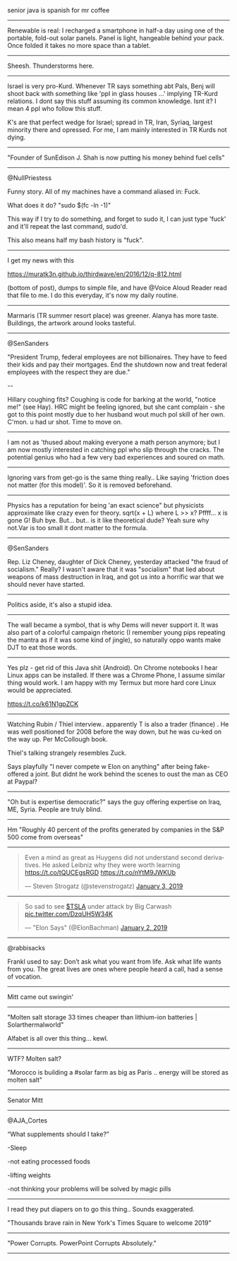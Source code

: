

senior java is spanish for mr coffee

---

Renewable is real: I recharged a smartphone in half-a day using one of the portable, fold-out solar panels. Panel is light, hangeable behind your pack. Once folded it takes no more space than a tablet.

---

Sheesh. Thunderstorms here.

---

Israel is very pro-Kurd. Whenever TR says something abt Pals, Benj
will shoot back with something like 'ppl in glass houses ...' implying
TR-Kurd relations. I dont say this stuff assuming its common
knowledge. Isnt it? I mean 4 ppl who follow this stuff.

K's are that perfect wedge for Israel; spread in TR, Iran, Syriaq,
largest minority there and opressed. For me, I am mainly interested in
TR Kurds not dying.

---

"Founder of SunEdison J. Shah is now putting his money  behind fuel cells"

---

@NullPriestess

Funny story.  All of my machines have a command aliased in: Fuck.

What does it do? "sudo $(fc -ln -1)"

This way if I try to do something, and forget to sudo it, I can just type 'fuck' and it'll repeat the last command, sudo'd.

This also means half my bash history is "fuck".

---

I get my news with this

https://muratk3n.github.io/thirdwave/en/2016/12/q-812.html

(bottom of post), dumps to simple file, and have @Voice Aloud Reader
read that file to me. I do this everyday, it's now my daily routine.

---

Marmaris (TR summer resort place) was greener. Alanya has more
taste. Buildings, the artwork around looks tasteful.

---

@SenSanders

"President Trump, federal employees are not billionaires. They have to feed their kids and pay their mortgages. End the shutdown now and treat federal employees with the respect they are due."

--

Hillary coughing fits? Coughing is code for barking at the world,
"notice me!" (see Hay). HRC might be feeling ignored, but she cant
complain - she got to this point mostly due to her husband wout much
pol skill of her own. C'mon. u had ur shot. Time to move on.

---

I am not as 'thused about making everyone a math person anymore; but I
am now mostly interested in catching ppl who slip through the
cracks. The potential genius who had a few very bad experiences and
soured on math.

---

Ignoring vars from get-go is the same thing really.. Like saying 'friction does not matter (for this model)'. So it is removed beforehand.

---

Physics has a reputation for being 'an exact science" but physicists approximate like crazy even for theory. sqrt{x + L} where L >> x? Pffff... x is gone G! Buh bye. But... but.. is it like theoretical dude? Yeah sure why not.Var is too small it dont matter to the formula.

---

@SenSanders

Rep. Liz Cheney, daughter of Dick Cheney, yesterday attacked "the fraud of socialism." Really? I wasn't aware that it was "socialism" that lied about weapons of mass destruction in Iraq, and got us into a horrific war that we should never have started.

---

Politics aside, it's also a stupid idea.

---

The wall became a symbol, that is why Dems will never support it. It was also part of a colorful campaign rhetoric (I remember young pips repeating the mantra as if it was some kind of jingle), so naturally oppo wants make DJT to eat those words.

---

Yes plz - get rid of this Java shit (Android). On Chrome notebooks I hear Linux apps can be installed. If there was a Chrome Phone, I assume similar thing would work. I am happy with my Termux but more hard core Linux would be appreciated.

https://t.co/k61N1gpZCK

---

Watching Rubin / Thiel interview.. apparently T is also a trader (finance) . He was well positioned for 2008 before the way down, but he was cu-ked on the way up. Per McCollough book.

Thiel's talking strangely resembles Zuck.

Says playfully "I never compete w Elon on anything" after being fake-offered a joint. But didnt he work behind the scenes to oust the man as CEO at Paypal?


---

"Oh but is expertise democratic?" says the guy offering expertise on Iraq, ME, Syria. People are truly blind.

---

Hm "Roughly 40 percent of the profits generated by companies in the S&P 500 come from overseas"

---

<blockquote class="twitter-tweet" data-lang="en"><p lang="en" dir="ltr">Even a mind as great as Huygens did not understand second derivatives. He asked Leibniz why they were worth learning <a href="https://t.co/tQUCEgsRGD">https://t.co/tQUCEgsRGD</a> <a href="https://t.co/nYtM9JWKUb">https://t.co/nYtM9JWKUb</a></p>&mdash; Steven Strogatz (@stevenstrogatz) <a href="https://twitter.com/stevenstrogatz/status/1080800546813034499?ref_src=twsrc%5Etfw">January 3, 2019</a></blockquote>
<script async src="https://platform.twitter.com/widgets.js" charset="utf-8"></script>

---

<blockquote class="twitter-tweet" data-lang="en"><p lang="en" dir="ltr">So sad to see <a href="https://twitter.com/search?q=%24TSLA&amp;src=ctag&amp;ref_src=twsrc%5Etfw">$TSLA</a> under attack by Big Carwash <a href="https://t.co/DzqUH5W34K">pic.twitter.com/DzqUH5W34K</a></p>&mdash; &quot;Elon Says&quot; (@ElonBachman) <a href="https://twitter.com/ElonBachman/status/1080455370110394368?ref_src=twsrc%5Etfw">January 2, 2019</a></blockquote>
<script async src="https://platform.twitter.com/widgets.js" charset="utf-8"></script>

---

@rabbisacks

Frankl used to say: Don’t ask what you want from life. Ask what life wants from you. The great lives are ones where people heard a call, had a sense of vocation.

---

Mitt came out swingin'

---

"Molten salt storage 33 times cheaper than lithium-ion batteries | Solarthermalworld"

Alfabet is all over this thing... kewl.

---

WTF? Molten salt?

"Morocco is building a #solar farm as big as Paris .. energy will be stored as molten salt"

---

Senator Mitt

---


@AJA_Cortes

“What supplements should I take?”

-Sleep 

-not eating processed foods 

-lifting weights 

-not thinking your problems will be solved by magic pills

---

I read they put diapers on to go this thing.. Sounds exaggerated.

"Thousands brave rain in New York's Times Square to welcome 2019"

---

"Power Corrupts. PowerPoint Corrupts Absolutely."

---

